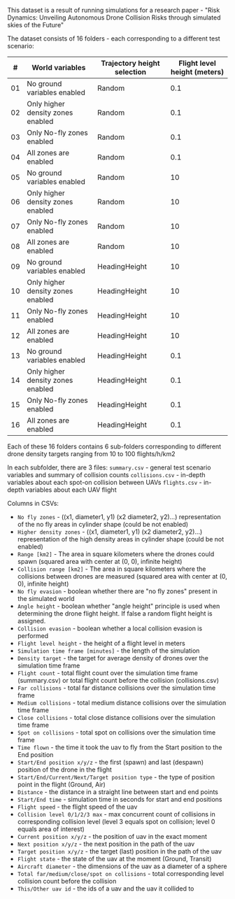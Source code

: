 
This dataset is a result of running simulations for a research paper - "Risk Dynamics: Unveiling Autonomous Drone Collision Risks through simulated skies of the Future"

The dataset consists of 16 folders - each corresponding to a different test scenario:

| # |World variables |Trajectory height selection|Flight level height (meters)|
|--|--|--|--|
|01| No ground variables enabled | Random |0.1|
|02| Only higher density zones enabled | Random |0.1|
|03| Only No-fly zones enabled | Random |0.1|
|04| All zones are enabled | Random |0.1|
|05| No ground variables enabled | Random |10|
|06| Only higher density zones enabled | Random |10|
|07| Only No-fly zones enabled | Random |10|
|08| All zones are enabled | Random |10|
|09| No ground variables enabled | HeadingHeight |10|
|10| Only higher density zones enabled | HeadingHeight |10|
|11| Only No-fly zones enabled | HeadingHeight |10|
|12| All zones are enabled | HeadingHeight |10|
|13| No ground variables enabled | HeadingHeight |0.1|
|14| Only higher density zones enabled | HeadingHeight |0.1|
|15| Only No-fly zones enabled | HeadingHeight |0.1|
|16| All zones are enabled | HeadingHeight |0.1|

Each of these 16 folders contains 6 sub-folders corresponding to different drone density targets ranging from 10 to 100 flights/h/km2

In each subfolder, there are 3 files:
`summary.csv` - general test scenario variables and summary of collision counts
`collisions.csv` - in-depth variables about each spot-on collision between UAVs
`flights.csv` - in-depth variables about each UAV flight

Columns in CSVs:
- `No fly zones` - ((x1, diameter1, y1) (x2 diameter2, y2)...) representation of the no fly areas in cylinder shape (could be not enabled)
- `Higher density zones` - ((x1, diameter1, y1) (x2 diameter2, y2)...) representation of the high density areas in cylinder shape (could be not enabled)
- `Range [km2]` - The area in square kilometers where the drones could spawn (squared area with center at (0, 0), infinite height)
- `Collision range [km2]` - The area in square kilometers where the collisions between drones are measured (squared area with center at (0, 0), infinite height)
- `No fly evasion` - boolean whether there are "no fly zones" present in the simulated world
- `Angle height` - boolean whether "angle height" principle is used when determining the drone flight height. If false a random flight height is assigned.
- `Collision evasion` - boolean whether a local collision evasion is performed
- `Flight level height` - the height of a flight level in meters
- `Simulation time frame [minutes]` - the length of the simulation
- `Density target` - the target for average density of drones over the simulation time frame
- `Flight count` - total flight count over the simulation time frame (summary.csv) or total flight count before the collision (collisions.csv)
- `Far collisions` - total far distance collisions over the simulation time frame
- `Medium collisions` - total medium distance collisions over the simulation time frame
- `Close collisions` - total close distance collisions over the simulation time frame
- `Spot on collisions` - total spot on collisions over the simulation time frame
- `Time flown` - the time it took the uav to fly from the Start position to the End position
- `Start/End position x/y/z` - the first (spawn) and last (despawn) position of the drone in the flight
- `Start/End/Current/Next/Target position type` - the type of position point in the flight (Ground, Air)
- `Distance` - the distance in a straight line between start and end points
- `Start/End time` - simulation time in seconds for start and end positions
- `Flight speed` - the flight speed of the uav
- `Collision level 0/1/2/3 max` - max concurrent count of collisions in corresponding collision level (level 3 equals spot on collision; level 0 equals area of interest)
- `Current position x/y/z` - the position of uav in the exact moment
- `Next position x/y/z` - the next position in the path of the uav
- `Target position x/y/z` - the target (last) position in the path of the uav
- `Flight state` - the state of the uav at the moment (Ground, Transit)
- `Aircraft diameter` - the dimensions of the uav as a diameter of a sphere
- `Total far/medium/close/spot on collisions` -  total corresponding level collision count before the collision
- `This/Other uav id` - the ids of a uav and the uav it collided to






